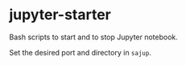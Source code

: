 # jupyter-starter
Bash scripts to start and to stop Jupyter notebook.

Set the desired port and directory in `sajup`.
